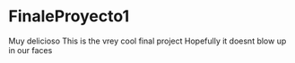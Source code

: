 # FinaleProyecto1
Muy delicioso
This is the vrey cool final project
Hopefully it doesnt blow up in our faces
